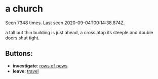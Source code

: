 # a church

Seen 7348 times. Last seen 2020-09-04T00:14:38.874Z.

a tall but thin building is just ahead, a cross atop its steeple and double doors shut tight.

## Buttons:

- **investigate**: [rows of pews](rows-of-pews-cxotkj.md)
- **leave**: [travel](travel-travel.md)